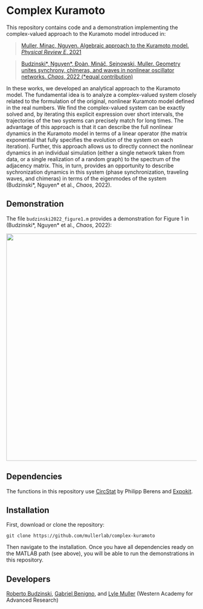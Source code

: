 # Complex Kuramoto

This repository contains code and a demonstration implementing the complex-valued approach to the Kuramoto model introduced in:

> [Muller, Minac, Nguyen. Algebraic approach to the Kuramoto model. *Physical Review E*, 2021](https://journals.aps.org/pre/abstract/10.1103/PhysRevE.104.L022201)

> [Budzinski\*, Nguyen\*, Đoàn, Mináč, Sejnowski, Muller. Geometry unites synchrony, chimeras, and waves in nonlinear oscillator networks. *Chaos*, 2022 (\*equal contribution)](https://aip.scitation.org/doi/full/10.1063/5.0078791)

In these works, we developed an analytical approach to the Kuramoto model. The fundamental idea is to analyze a complex-valued system closely related to the formulation of the original, nonlinear Kuramoto model defined in the real numbers. We find the complex-valued system can be exactly solved and, by iterating this explicit expression over short intervals, the trajectories of the two systems can precisely match for long times. The advantage of this approach is that it can describe the full nonlinear dynamics in the Kuramoto model in terms of a linear operator (the matrix exponential that fully specifies the evolution of the system on each iteration). Further, this approach allows us to directly connect the nonlinear dynamics in an individual simulation (either a single network taken from data, or a single realization of a random graph) to the spectrum of the adjacency matrix. This, in turn, provides an opportunity to describe sychronization dynamics in this system (phase synchronization, traveling waves, and chimeras) in terms of the eigenmodes of the system (Budzinski\*, Nguyen\* et al., *Chaos*, 2022).

## Demonstration

The file `budzinski2022_figure1.m` provides a demonstration for Figure 1 in (Budzinski\*, Nguyen\* et al., *Chaos*, 2022):

<p align="center">
	<img src="https://mullerlab.ca/assets/img/complex-kuramoto/fig1_chaos2022.jpg" width="600">
</p>

## Dependencies

The functions in this repository use [CircStat](https://github.com/circstat/circstat-matlab) by Philipp Berens and [Expokit](https://www.maths.uq.edu.au/expokit).

## Installation

First, download or clone the repository:

```
git clone https://github.com/mullerlab/complex-kuramoto
```

Then navigate to the installation. Once you have all dependencies ready on the MATLAB path (see above), you will be able to run the demonstrations in this repository.

## Developers

[Roberto Budzinski](https://scholar.google.com/citations?user=6rsul4YAAAAJ&hl=en), [Gabriel Benigno](https://scholar.google.com/citations?user=BsNdLCkAAAAJ&hl=en), and [Lyle Muller](http://mullerlab.ca) (Western Academy for Advanced Research)
